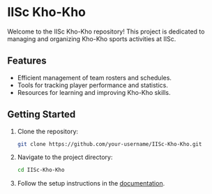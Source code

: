 # IISc Kho-Kho

Welcome to the IISc Kho-Kho repository! This project is dedicated to managing and organizing Kho-Kho sports activities at IISc.

## Features

- Efficient management of team rosters and schedules.
- Tools for tracking player performance and statistics.
- Resources for learning and improving Kho-Kho skills.

## Getting Started

1. Clone the repository:
    ```bash
    git clone https://github.com/your-username/IISc-Kho-Kho.git
    ```
2. Navigate to the project directory:
    ```bash
    cd IISc-Kho-Kho
    ```
3. Follow the setup instructions in the [documentation](docs/setup.md).


